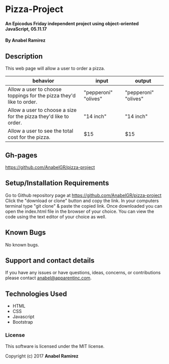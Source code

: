 # Pizza-Project

#### An Epicodus Friday independent project using object-oriented JavaScript, 05.11.17

#### **By Anabel Ramirez**

## Description

This web page will allow a user to order a pizza.

|  behavior | input  | output  |
|---|---|---|
| Allow a user to choose toppings for the pizza they'd like to order.  | "pepperoni" "olives"  |  "pepperoni" "olives" |
| Allow a user to choose a size for the pizza they'd like to order.  | "14 inch"  |  "14 inch" |
| Allow a user to see the total cost for the pizza.  | $15 |  $15 |


## Gh-pages

https://github.com/AnabelGR/pizza-project

## Setup/Installation Requirements

Go to Github repository page at https://github.com/AnabelGR/pizza-project
Click the "download or clone" button and copy the link.
In your computers terminal type "git clone" & paste the copied link.
Once downloaded you can open the index.html file in the browser of your choice.
You can view the code using the text editor of your choice as well.

## Known Bugs

No known bugs.

## Support and contact details

If you have any issues or have questions, ideas, concerns, or contributions please contact anabel@apparentinc.com.

## Technologies Used

* HTML
* CSS
* Javascript
* Bootstrap

### License
This software is licensed under the MIT license.

Copyright (c) 2017 **Anabel Ramirez**
